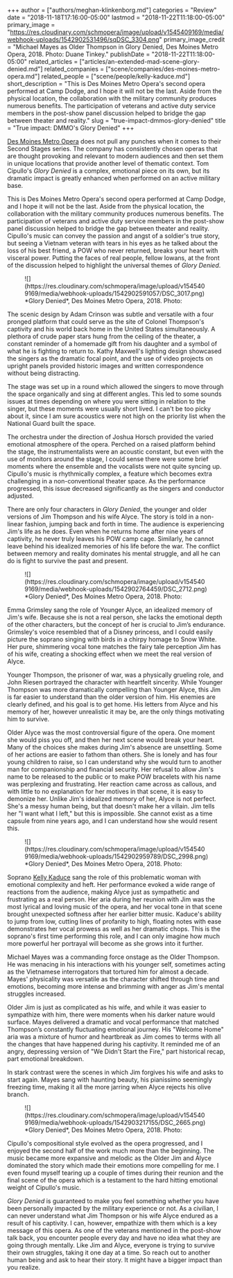 +++
author = ["authors/meghan-klinkenborg.md"]
categories = "Review"
date = "2018-11-18T17:16:00-05:00"
lastmod = "2018-11-22T11:18:00-05:00"
primary_image = "https://res.cloudinary.com/schmopera/image/upload/v1545409169/media/webhook-uploads/1542902531496/sqDSC_3304.png"
primary_image_credit = "Michael Mayes as Older Thompson in Glory Denied, Des Moines Metro Opera, 2018. Photo: Duane Tinkey."
publishDate = "2018-11-22T11:18:00-05:00"
related_articles = ["articles/an-extended-mad-scene-glory-denied.md"]
related_companies = ["scene/companies/des-moines-metro-opera.md"]
related_people = ["scene/people/kelly-kaduce.md"]
short_description = "This is Des Moines Metro Opera&#039;s second opera performed at Camp Dodge, and I hope it will not be the last. Aside from the physical location, the collaboration with the military community produces numerous benefits. The participation of veterans and active duty service members in the post-show panel discussion helped to bridge the gap between theater and reality."
slug = "true-impact-dmmos-glory-denied"
title = "True impact: DMMO&#039;s Glory Denied"
+++

[Des Moines Metro Opera](/scene/companies/des-moines-metro-opera/) does not pull any punches when it comes to their Second Stages series. The company has consistently chosen operas that are thought provoking and relevant to modern audiences and then set them in unique locations that provide another level of thematic context. Tom Cipullo's *Glory Denied* is a complex, emotional piece on its own, but its dramatic impact is greatly enhanced when performed on an active military base. 

This is Des Moines Metro Opera's second opera performed at Camp Dodge, and I hope it will not be the last. Aside from the physical location, the collaboration with the military community produces numerous benefits. The participation of veterans and active duty service members in the post-show panel discussion helped to bridge the gap between theater and reality. Cipullo's music can convey the passion and angst of a soldier's true story, but seeing a Vietnam veteran with tears in his eyes as he talked about the loss of his best friend, a POW who never returned, breaks your heart with visceral power. Putting the faces of real people, fellow Iowans, at the front of the discussion helped to highlight the universal themes of *Glory Denied*.

<figure data-type="image">
![](https://res.cloudinary.com/schmopera/image/upload/v1545409169/media/webhook-uploads/1542902591057/DSC_3017.png)
<figcaption>*Glory Denied*, Des Moines Metro Opera, 2018. Photo: </figcaption>
</figure>

The scenic design by Adam Crinson was subtle and versatile with a four pronged platform that could serve as the site of Colonel Thompson's captivity and his world back home in the United States simultaneously.  A plethora of crude paper stars hung from the ceiling of the theater, a constant reminder of a homemade gift from his daughter and a symbol of what he is fighting to return to. Kathy Maxwell's lighting design showcased the singers as the dramatic focal point, and the use of video projects on upright panels provided historic images and written correspondence without being distracting. 

The stage was set up in a round which allowed the singers to move through the space organically and sing at different angles. This led to some sounds issues at times depending on where you were sitting in relation to the singer, but these moments were usually short lived. I can't be too picky about it, since I am sure acoustics were not high on the priority list when the National Guard built the space.

The orchestra under the direction of Joshua Horsch provided the varied emotional atmosphere of the opera. Perched on a raised platform behind the stage, the instrumentalists were an acoustic constant, but even with the use of monitors around the stage, I could sense there were some brief moments where the ensemble and the vocalists were not quite syncing up. Cipullo's music is rhythmically complex, a feature which becomes extra challenging in a non-conventional theater space. As the performance progressed, this issue decreased significantly as the singers and conductor adjusted.

There are only four characters in *Glory Denied*, the younger and older versions of Jim Thompson and his wife Alyce. The story is told in a non-linear fashion, jumping back and forth in time. The audience is experiencing Jim's life as he does. Even when he returns home after nine years of captivity, he never truly leaves his POW camp cage. Similarly, he cannot leave behind his idealized memories of his life before the war. The conflict between memory and reality dominates his mental struggle, and all he can do is fight to survive the past and present.


<figure data-type="image">
![](https://res.cloudinary.com/schmopera/image/upload/v1545409169/media/webhook-uploads/1542902764459/DSC_2712.png)
<figcaption>*Glory Denied*, Des Moines Metro Opera, 2018. Photo: </figcaption>
</figure>

Emma Grimsley sang the role of Younger Alyce, an idealized memory of Jim's wife. Because she is not a real person, she lacks the emotional depth of the other characters, but the concept of her is crucial to Jim’s endurance. Grimsley's voice resembled that of a Disney princess, and I could easily picture the soprano singing with birds in a chirpy homage to Snow White. Her pure, shimmering vocal tone matches the fairy tale perception Jim has of his wife, creating a shocking effect when we meet the real version of Alyce.

Younger Thompson, the prisoner of war, was a physically grueling role, and John Riesen portrayed the character with heartfelt sincerity. While Younger Thompson was more dramatically compelling than Younger Alyce, this Jim is far easier to understand than the older version of him. His enemies are clearly defined, and his goal is to get home. His letters from Alyce and his memory of her, however unrealistic it may be, are the only things motivating him to survive.

Older Alyce was the most controversial figure of the opera. One moment she would piss you off, and then her next scene would break your heart. Many of the choices she makes during Jim's absence are unsettling. Some of her actions are easier to fathom than others. She is lonely and has four young children to raise, so I can understand why she would turn to another man for companionship and financial security. Her refusal to allow Jim's name to be released to the public or to make POW bracelets with his name was perplexing and frustrating. Her reaction came across as callous, and with little to no explanation for her motives in that scene, it is easy to demonize her. Unlike Jim's idealized memory of her, Alyce is not perfect. She's a messy human being, but that doesn't make her a villain. Jim tells her "I want what I left," but this is impossible. She cannot exist as a time capsule from nine years ago, and I can understand how she would resent this.

<figure data-type="image">
![](https://res.cloudinary.com/schmopera/image/upload/v1545409169/media/webhook-uploads/1542902959789/DSC_2998.png)
<figcaption>*Glory Denied*, Des Moines Metro Opera, 2018. Photo: </figcaption>
</figure>

Soprano [Kelly Kaduce](/scene/people/kelly-kaduce/) sang the role of this problematic woman with emotional complexity and heft. Her performance evoked a wide range of reactions from the audience, making Alyce just as sympathetic and frustrating as a real person. Her aria during her reunion with Jim was the most lyrical and loving music of the opera, and her vocal tone in that scene brought unexpected softness after her earlier bitter music. Kaduce's ability to jump from low, cutting lines of profanity to high, floating notes with ease demonstrates her vocal prowess as well as her dramatic chops. This is the soprano's first time performing this role, and I can only imagine how much more powerful her portrayal will become as she grows into it further. 

Michael Mayes was a commanding force onstage as the Older Thompson. He was menacing in his interactions with his younger self, sometimes acting as the Vietnamese interrogators that tortured him for almost a decade. Mayes' physicality was versatile as the character shifted through time and emotions, becoming more intense and brimming with anger as Jim's mental struggles increased.

Older Jim is just as complicated as his wife, and while it was easier to sympathize with him, there were moments when his darker nature would surface. Mayes delivered a dramatic and vocal performance that matched Thompson’s constantly fluctuating emotional journey. His "Welcome Home" aria was a mixture of humor and heartbreak as Jim comes to terms with all the changes that have happened during his captivity. It reminded me of an angry, depressing version of "We Didn't Start the Fire," part historical recap, part emotional breakdown. 

In stark contrast were the scenes in which Jim forgives his wife and asks to start again. Mayes sang with haunting beauty, his pianissimo seemingly freezing time, making it all the more jarring when Alyce rejects his olive branch.

<figure data-type="image">
![](https://res.cloudinary.com/schmopera/image/upload/v1545409169/media/webhook-uploads/1542903217155/DSC_2665.png)
<figcaption>*Glory Denied*, Des Moines Metro Opera, 2018. Photo: </figcaption>
</figure>

Cipullo's compositional style evolved as the opera progressed, and I enjoyed the second half of the work much more than the beginning. The music became more expansive and melodic as the Older Jim and Alyce dominated the story which made their emotions more compelling for me. I even found myself tearing up a couple of times during their reunion and the final scene of the opera which is a testament to the hard hitting emotional weight of Cipullo's music. 

*Glory Denied* is guaranteed to make you feel something whether you have been personally impacted by the military experience or not. As a civilian, I can never understand what Jim Thompson or his wife Alyce endured as a result of his captivity. I can, however, empathize with them which is a key message of this opera. As one of the veterans mentioned in the post-show talk back, you encounter people every day and have no idea what they are going through mentally. Like Jim and Alyce, everyone is trying to survive their own struggles, taking it one day at a time. So reach out to another human being and ask to hear their story. It might have a bigger impact than you realize.
